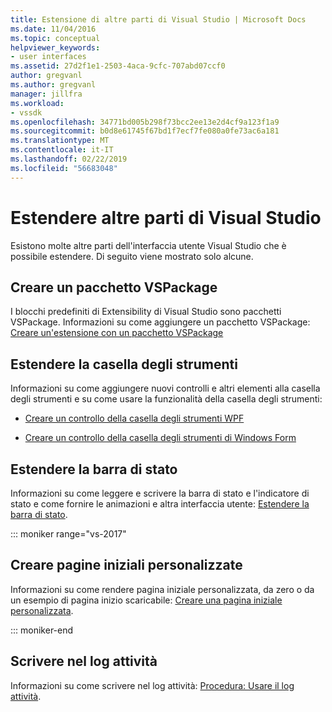 ```yaml
---
title: Estensione di altre parti di Visual Studio | Microsoft Docs
ms.date: 11/04/2016
ms.topic: conceptual
helpviewer_keywords:
- user interfaces
ms.assetid: 27d2f1e1-2503-4aca-9cfc-707abd07ccf0
author: gregvanl
ms.author: gregvanl
manager: jillfra
ms.workload:
- vssdk
ms.openlocfilehash: 34771bd005b298f73bcc2ee13e2d4cf9a123f1a9
ms.sourcegitcommit: b0d8e61745f67bd1f7ecf7fe080a0fe73ac6a181
ms.translationtype: MT
ms.contentlocale: it-IT
ms.lasthandoff: 02/22/2019
ms.locfileid: "56683048"
---
```

# <a name="extend-other-parts-of-visual-studio"></a>Estendere altre parti di Visual Studio

Esistono molte altre parti dell'interfaccia utente Visual Studio che è possibile estendere. Di seguito viene mostrato solo alcune.

## <a name="create-a-vspackage"></a>Creare un pacchetto VSPackage

I blocchi predefiniti di Extensibility di Visual Studio sono pacchetti VSPackage.  Informazioni su come aggiungere un pacchetto VSPackage: [Creare un'estensione con un pacchetto VSPackage](../extensibility/creating-an-extension-with-a-vspackage.md)

## <a name="extend-the-toolbox"></a>Estendere la casella degli strumenti

Informazioni su come aggiungere nuovi controlli e altri elementi alla casella degli strumenti e su come usare la funzionalità della casella degli strumenti:

-   [Creare un controllo della casella degli strumenti WPF](../extensibility/creating-a-wpf-toolbox-control.md)

-   [Creare un controllo della casella degli strumenti di Windows Form](../extensibility/creating-a-windows-forms-toolbox-control.md)

## <a name="extend-the-status-bar"></a>Estendere la barra di stato

Informazioni su come leggere e scrivere la barra di stato e l'indicatore di stato e come fornire le animazioni e altra interfaccia utente: [Estendere la barra di stato](../extensibility/extending-the-status-bar.md).

::: moniker range="vs-2017"

## <a name="create-custom-start-pages"></a>Creare pagine iniziali personalizzate

Informazioni su come rendere pagina iniziale personalizzata, da zero o da un esempio di pagina inizio scaricabile: [Creare una pagina iniziale personalizzata](../extensibility/creating-a-custom-start-page.md).

::: moniker-end

## <a name="write-to-the-activity-log"></a>Scrivere nel log attività

Informazioni su come scrivere nel log attività: [Procedura: Usare il log attività](../extensibility/how-to-use-the-activity-log.md).
